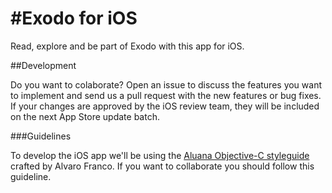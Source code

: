 #Exodo for iOS
===

Read, explore and be part of Exodo with this app for iOS.

##Development

Do you want to colaborate? Open an issue to discuss the features you want to implement and send us a pull request with the new features or bug fixes. If your changes are approved by the iOS review team, they will be included on the next App Store update batch.

###Guidelines

To develop the iOS app we'll be using the [Aluana Objective-C styleguide](https://github.com/aluana/styleguide/wiki/iOS) crafted by Alvaro Franco. If you want to collaborate you should follow this guideline.